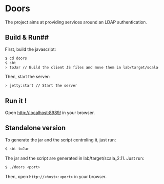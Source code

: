 # Doors #

The project aims at providing services around an LDAP authentication.

## Build & Run##
First, build the javascript:
```sh
$ cd doors
$ sbt
> toJar // Build the client JS files and move them in lab/target/scala-2.11/doorsX.X.X-SNAPSHOT.jar
```

Then, start the server:
```sh
> jetty:start // Start the server
```

## Run it ! ##
Open [http://localhost:8989/](http://localhost:8989/) in your browser.

## Standalone version ##
To generate the jar and the script controling it, just run:
```sh
$ sbt toJar
```

The jar and the script are generated in lab/target/scala_2.11. Just run:


```sh
$ ./doors <port>
```

Then, open ```http://<host>:<port>``` in your browser.
